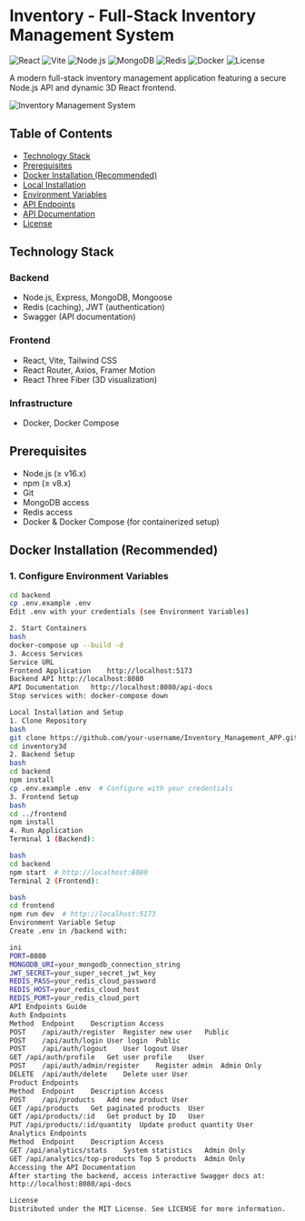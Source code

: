 # Inventory - Full-Stack Inventory Management System

![React](https://img.shields.io/badge/React-18-blue) 
![Vite](https://img.shields.io/badge/Vite-Fast-yellow) 
![Node.js](https://img.shields.io/badge/Node.js-18-green) 
![MongoDB](https://img.shields.io/badge/Database-MongoDB-green) 
![Redis](https://img.shields.io/badge/Cache-Redis-red) 
![Docker](https://img.shields.io/badge/Docker-Ready-blue) 
![License](https://img.shields.io/badge/License-MIT-blue.svg)

A modern full-stack inventory management application featuring a secure Node.js API and dynamic 3D React frontend.

![Inventory Management System](https://via.placeholder.com/800x400?text=Inventory+Management+Screenshot)

## Table of Contents
- [Technology Stack](#technology-stack)
- [Prerequisites](#prerequisites)
- [Docker Installation (Recommended)](#docker-installation-recommended)
- [Local Installation](#local-installation-and-setup)
- [Environment Variables](#environment-variable-setup)
- [API Endpoints](#api-endpoints-guide)
- [API Documentation](#accessing-the-api-documentation)
- [License](#license)

## Technology Stack

### Backend
- Node.js, Express, MongoDB, Mongoose
- Redis (caching), JWT (authentication)
- Swagger (API documentation)

### Frontend
- React, Vite, Tailwind CSS
- React Router, Axios, Framer Motion
- React Three Fiber (3D visualization)

### Infrastructure
- Docker, Docker Compose

## Prerequisites
- Node.js (≥ v16.x)
- npm (≥ v8.x)
- Git
- MongoDB access
- Redis access
- Docker & Docker Compose (for containerized setup)

## Docker Installation (Recommended)

### 1. Configure Environment Variables
```bash
cd backend
cp .env.example .env
Edit .env with your credentials (see Environment Variables)

2. Start Containers
bash
docker-compose up --build -d
3. Access Services
Service	URL
Frontend Application	http://localhost:5173
Backend API	http://localhost:8080
API Documentation	http://localhost:8080/api-docs
Stop services with: docker-compose down

Local Installation and Setup
1. Clone Repository
bash
git clone https://github.com/your-username/Inventory_Management_APP.git
cd inventory3d
2. Backend Setup
bash
cd backend
npm install
cp .env.example .env  # Configure with your credentials
3. Frontend Setup
bash
cd ../frontend
npm install
4. Run Application
Terminal 1 (Backend):

bash
cd backend
npm start  # http://localhost:8080
Terminal 2 (Frontend):

bash
cd frontend
npm run dev  # http://localhost:5173
Environment Variable Setup
Create .env in /backend with:

ini
PORT=8080
MONGODB_URI=your_mongodb_connection_string
JWT_SECRET=your_super_secret_jwt_key
REDIS_PASS=your_redis_cloud_password
REDIS_HOST=your_redis_cloud_host
REDIS_PORT=your_redis_cloud_port
API Endpoints Guide
Auth Endpoints
Method	Endpoint	Description	Access
POST	/api/auth/register	Register new user	Public
POST	/api/auth/login	User login	Public
POST	/api/auth/logout	User logout	User
GET	/api/auth/profile	Get user profile	User
POST	/api/auth/admin/register	Register admin	Admin Only
DELETE	/api/auth/delete	Delete user	User
Product Endpoints
Method	Endpoint	Description	Access
POST	/api/products	Add new product	User
GET	/api/products	Get paginated products	User
GET	/api/products/:id	Get product by ID	User
PUT	/api/products/:id/quantity	Update product quantity	User
Analytics Endpoints
Method	Endpoint	Description	Access
GET	/api/analytics/stats	System statistics	Admin Only
GET	/api/analytics/top-products	Top 5 products	Admin Only
Accessing the API Documentation
After starting the backend, access interactive Swagger docs at:
http://localhost:8080/api-docs

License
Distributed under the MIT License. See LICENSE for more information.